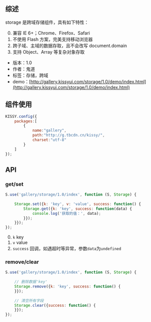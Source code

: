 ## 综述

storage 是跨域存储组件，具有如下特性：

0. 兼容 IE 6+；Chrome、Firefox、Safari
0. 不使用 Flash 方案，完美支持移动浏览器
0. 跨子域、主域的数据存取，且不会改写 document.domain
0. 支持 Object、Array 等复杂对象存取

* 版本：1.0
* 作者：鬼道
* 标签：存储，跨域
* demo：[http://gallery.kissyui.com/storage/1.0/demo/index.html](http://gallery.kissyui.com/storage/1.0/demo/index.html)

## 组件使用

```javascript
KISSY.config({
    packages:[
        {
            name:"gallery",
            path:"http://g.tbcdn.cn/kissy/",
            charset:"utf-8"
        }
    ]
});
```

## API

### get/set

```javascript
S.use('gallery/storage/1.0/index', function (S, Storage) {
    
    Storage.set({k: 'key', v: 'value', success: function() {
        Storage.get({k: 'key', success: function(data) {
            console.log('获取的值：', data);
        }});
    }});
});
```

0. `k` key
0. `v` value
0. `success` 回调，如遇超时等异常，参数`data`为`undefined`


### remove/clear

```javascript
S.use('gallery/storage/1.0/index', function (S, Storage) {
    
    // 删除数据'key' 
    Storage.remove({k: 'key', success: function() {
    }});
    
    // 清空所有字段
    Storage.clear({success: function() {
    }});
});
```